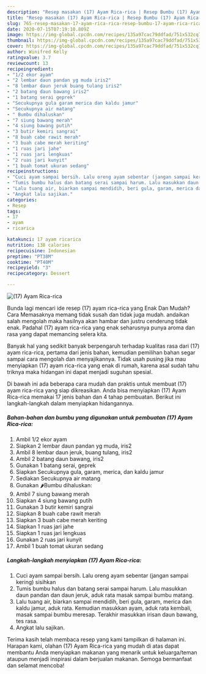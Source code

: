 ```yaml
---
description: "Resep masakan (17) Ayam Rica-rica | Resep Bumbu (17) Ayam Rica-rica Yang Bisa Manjain Lidah"
title: "Resep masakan (17) Ayam Rica-rica | Resep Bumbu (17) Ayam Rica-rica Yang Bisa Manjain Lidah"
slug: 765-resep-masakan-17-ayam-rica-rica-resep-bumbu-17-ayam-rica-rica-yang-bisa-manjain-lidah
date: 2020-07-15T07:19:10.809Z
image: https://img-global.cpcdn.com/recipes/135a97cac79ddfad/751x532cq70/17-ayam-rica-rica-foto-resep-utama.jpg
thumbnail: https://img-global.cpcdn.com/recipes/135a97cac79ddfad/751x532cq70/17-ayam-rica-rica-foto-resep-utama.jpg
cover: https://img-global.cpcdn.com/recipes/135a97cac79ddfad/751x532cq70/17-ayam-rica-rica-foto-resep-utama.jpg
author: Winifred Kelly
ratingvalue: 3.7
reviewcount: 13
recipeingredient:
- "1/2 ekor ayam"
- "2 lembar daun pandan yg muda iris2"
- "8 lembar daun jeruk buang tulang iris2"
- "2 batang daun bawang iris2"
- "1 batang serai geprek"
- "Secukupnya gula garam merica dan kaldu jamur"
- "Secukupnya air matang"
- " Bumbu dihaluskan"
- "7 siung bawang merah"
- "4 siung bawang putih"
- "3 butir kemiri sangrai"
- "8 buah cabe rawit merah"
- "3 buah cabe merah keriting"
- "1 ruas jari jahe"
- "1 ruas jari lengkuas"
- "2 ruas jari kunyit"
- "1 buah tomat ukuran sedang"
recipeinstructions:
- "Cuci ayam sampai bersih. Lalu oreng ayam sebentar (jangan sampai kering) sisihkan"
- "Tumis bumbu halus dan batang serai sampai harum. Lalu masukkan daun pandan dan daun jeruk, aduk rata masak sampai bumbu matang."
- "Lalu tuang air, biarkan sampai mendidih, beri gula, garam, merica dan kaldu jamur, aduk rata. Kemudian masukkan ayam, aduk rata kembali, masak sampai bumbu meresap. Terakhir masukkan irisan daun bawang, tes rasa."
- "Angkat lalu sajikan."
categories:
- Resep
tags:
- 17
- ayam
- ricarica

katakunci: 17 ayam ricarica 
nutrition: 138 calories
recipecuisine: Indonesian
preptime: "PT38M"
cooktime: "PT40M"
recipeyield: "3"
recipecategory: Dessert

---
```



![(17) Ayam Rica-rica](https://img-global.cpcdn.com/recipes/135a97cac79ddfad/751x532cq70/17-ayam-rica-rica-foto-resep-utama.jpg)

Bunda lagi mencari ide resep (17) ayam rica-rica yang Enak Dan Mudah? Cara Memasaknya memang tidak susah dan tidak juga mudah. andaikan salah mengolah maka hasilnya akan hambar dan justru cenderung tidak enak. Padahal (17) ayam rica-rica yang enak seharusnya punya aroma dan rasa yang dapat memancing selera kita.



Banyak hal yang sedikit banyak berpengaruh terhadap kualitas rasa dari (17) ayam rica-rica, pertama dari jenis bahan, kemudian pemilihan bahan segar sampai cara mengolah dan menyajikannya. Tidak usah pusing jika mau menyiapkan (17) ayam rica-rica yang enak di rumah, karena asal sudah tahu triknya maka hidangan ini dapat menjadi suguhan spesial.


Di bawah ini ada beberapa cara mudah dan praktis untuk membuat (17) ayam rica-rica yang siap dikreasikan. Anda bisa menyiapkan (17) Ayam Rica-rica memakai 17 jenis bahan dan 4 tahap pembuatan. Berikut ini langkah-langkah dalam menyiapkan hidangannya.

<!--inarticleads1-->

##### Bahan-bahan dan bumbu yang digunakan untuk pembuatan (17) Ayam Rica-rica:

1. Ambil 1/2 ekor ayam
1. Siapkan 2 lembar daun pandan yg muda, iris2
1. Ambil 8 lembar daun jeruk, buang tulang, iris2
1. Ambil 2 batang daun bawang, iris2
1. Gunakan 1 batang serai, geprek
1. Siapkan Secukupnya gula, garam, merica, dan kaldu jamur
1. Sediakan Secukupnya air matang
1. Gunakan  🌶Bumbu dihaluskan:
1. Ambil 7 siung bawang merah
1. Siapkan 4 siung bawang putih
1. Gunakan 3 butir kemiri sangrai
1. Siapkan 8 buah cabe rawit merah
1. Siapkan 3 buah cabe merah keriting
1. Siapkan 1 ruas jari jahe
1. Siapkan 1 ruas jari lengkuas
1. Gunakan 2 ruas jari kunyit
1. Ambil 1 buah tomat ukuran sedang




<!--inarticleads2-->

##### Langkah-langkah menyiapkan (17) Ayam Rica-rica:

1. Cuci ayam sampai bersih. Lalu oreng ayam sebentar (jangan sampai kering) sisihkan
1. Tumis bumbu halus dan batang serai sampai harum. Lalu masukkan daun pandan dan daun jeruk, aduk rata masak sampai bumbu matang.
1. Lalu tuang air, biarkan sampai mendidih, beri gula, garam, merica dan kaldu jamur, aduk rata. Kemudian masukkan ayam, aduk rata kembali, masak sampai bumbu meresap. Terakhir masukkan irisan daun bawang, tes rasa.
1. Angkat lalu sajikan.




Terima kasih telah membaca resep yang kami tampilkan di halaman ini. Harapan kami, olahan (17) Ayam Rica-rica yang mudah di atas dapat membantu Anda menyiapkan makanan yang menarik untuk keluarga/teman ataupun menjadi inspirasi dalam berjualan makanan. Semoga bermanfaat dan selamat mencoba!

